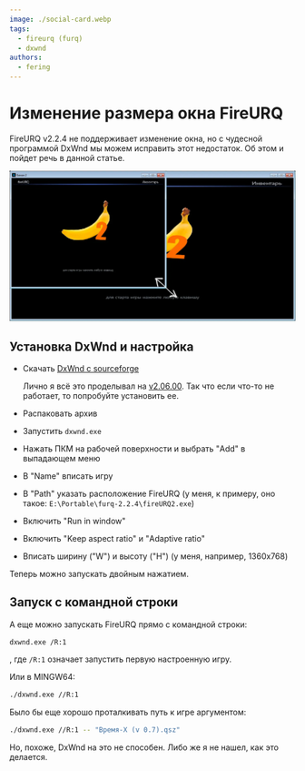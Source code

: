 ```yaml
---
image: ./social-card.webp
tags:
  - fireurq (furq)
  - dxwnd
authors:
  - fering
---
```

# Изменение размера окна FireURQ

FireURQ v2.2.4 не поддерживает изменение окна, но с чудесной программой DxWnd мы можем исправить этот недостаток. Об этом и пойдет речь в данной статье.

![social-card](./social-card.webp)

<!-- truncate -->

## Установка DxWnd и настройка

* Скачать [DxWnd с sourceforge](https://sourceforge.net/projects/dxwnd/files/latest/download)

  Лично я всё это проделывал на [v2.06.00](https://sourceforge.net/projects/dxwnd/files/Latest%20build/V2_06_00_build.rar/download). Так что если что-то не работает, то попробуйте установить ее.
* Распаковать архив
* Запустить `dxwnd.exe`
* Нажать ПКМ на рабочей поверхности и выбрать "Add" в выпадающем меню
* В "Name" вписать игру
* В "Path" указать расположение FireURQ (у меня, к примеру, оно такое: `E:\Portable\furq-2.2.4\fireURQ2.exe`)
* Включить "Run in window"
* Включить "Keep aspect ratio" и "Adaptive ratio"
* Вписать ширину ("W") и высоту ("H") (у меня, например, 1360x768)

Теперь можно запускать двойным нажатием.

## Запуск с командной строки

А еще можно запускать FireURQ прямо с командной строки:

```batch
dxwnd.exe /R:1
```

, где `/R:1` означает запустить первую настроенную игру.

Или в MINGW64:

```bash
./dxwnd.exe //R:1
```

Было бы еще хорошо проталкивать путь к игре аргументом:

```bash
./dxwnd.exe //R:1 -- "Время-Х (v 0.7).qsz"
```

Но, похоже, DxWnd на это не способен. Либо же я не нашел, как это делается.
